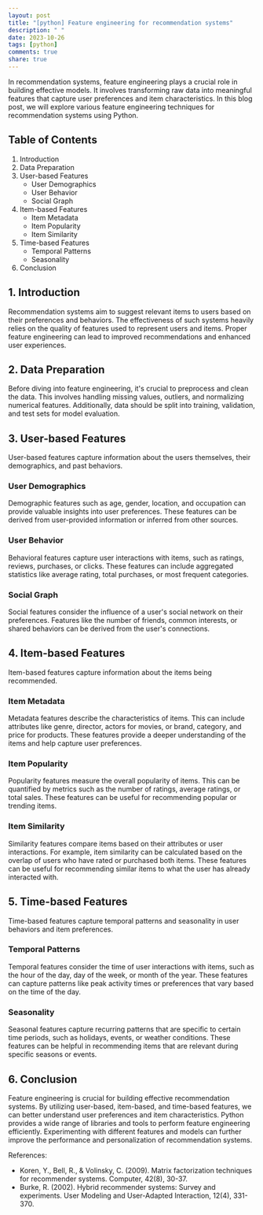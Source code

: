 ```yaml
---
layout: post
title: "[python] Feature engineering for recommendation systems"
description: " "
date: 2023-10-26
tags: [python]
comments: true
share: true
---
```


In recommendation systems, feature engineering plays a crucial role in building effective models. It involves transforming raw data into meaningful features that capture user preferences and item characteristics. In this blog post, we will explore various feature engineering techniques for recommendation systems using Python.

## Table of Contents
1. Introduction
2. Data Preparation
3. User-based Features
   - User Demographics
   - User Behavior
   - Social Graph
4. Item-based Features
   - Item Metadata
   - Item Popularity
   - Item Similarity
5. Time-based Features
   - Temporal Patterns
   - Seasonality
6. Conclusion

## 1. Introduction
Recommendation systems aim to suggest relevant items to users based on their preferences and behaviors. The effectiveness of such systems heavily relies on the quality of features used to represent users and items. Proper feature engineering can lead to improved recommendations and enhanced user experiences.

## 2. Data Preparation
Before diving into feature engineering, it's crucial to preprocess and clean the data. This involves handling missing values, outliers, and normalizing numerical features. Additionally, data should be split into training, validation, and test sets for model evaluation.

## 3. User-based Features
User-based features capture information about the users themselves, their demographics, and past behaviors.

### User Demographics
Demographic features such as age, gender, location, and occupation can provide valuable insights into user preferences. These features can be derived from user-provided information or inferred from other sources.

### User Behavior
Behavioral features capture user interactions with items, such as ratings, reviews, purchases, or clicks. These features can include aggregated statistics like average rating, total purchases, or most frequent categories.

### Social Graph
Social features consider the influence of a user's social network on their preferences. Features like the number of friends, common interests, or shared behaviors can be derived from the user's connections.

## 4. Item-based Features
Item-based features capture information about the items being recommended.

### Item Metadata
Metadata features describe the characteristics of items. This can include attributes like genre, director, actors for movies, or brand, category, and price for products. These features provide a deeper understanding of the items and help capture user preferences.

### Item Popularity
Popularity features measure the overall popularity of items. This can be quantified by metrics such as the number of ratings, average ratings, or total sales. These features can be useful for recommending popular or trending items.

### Item Similarity
Similarity features compare items based on their attributes or user interactions. For example, item similarity can be calculated based on the overlap of users who have rated or purchased both items. These features can be useful for recommending similar items to what the user has already interacted with.

## 5. Time-based Features
Time-based features capture temporal patterns and seasonality in user behaviors and item preferences.

### Temporal Patterns
Temporal features consider the time of user interactions with items, such as the hour of the day, day of the week, or month of the year. These features can capture patterns like peak activity times or preferences that vary based on the time of the day.

### Seasonality
Seasonal features capture recurring patterns that are specific to certain time periods, such as holidays, events, or weather conditions. These features can be helpful in recommending items that are relevant during specific seasons or events.

## 6. Conclusion
Feature engineering is crucial for building effective recommendation systems. By utilizing user-based, item-based, and time-based features, we can better understand user preferences and item characteristics. Python provides a wide range of libraries and tools to perform feature engineering efficiently. Experimenting with different features and models can further improve the performance and personalization of recommendation systems.

References:
- Koren, Y., Bell, R., & Volinsky, C. (2009). Matrix factorization techniques for recommender systems. Computer, 42(8), 30-37.
- Burke, R. (2002). Hybrid recommender systems: Survey and experiments. User Modeling and User-Adapted Interaction, 12(4), 331-370.